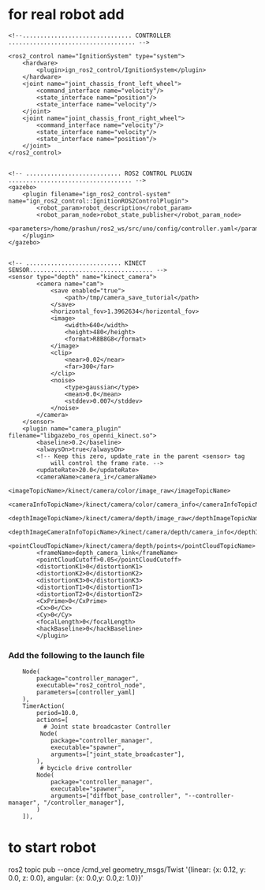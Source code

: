 # for real robot add 

    <!--............................... CONTROLLER .................................... -->

    <ros2_control name="IgnitionSystem" type="system">
        <hardware>
            <plugin>ign_ros2_control/IgnitionSystem</plugin>
        </hardware>
        <joint name="joint_chassis_front_left_wheel">
            <command_interface name="velocity"/>
            <state_interface name="position"/>
            <state_interface name="velocity"/>
        </joint>
        <joint name="joint_chassis_front_right_wheel">
            <command_interface name="velocity"/>
            <state_interface name="velocity"/>
            <state_interface name="position"/>
        </joint>
    </ros2_control>


    <!-- ........................... ROS2 CONTROL PLUGIN ................................... -->
    <gazebo>
        <plugin filename="ign_ros2_control-system" name="ign_ros2_control::IgnitionROS2ControlPlugin">
            <robot_param>robot_description</robot_param>
            <robot_param_node>robot_state_publisher</robot_param_node>
            <parameters>/home/prashun/ros2_ws/src/uno/config/controller.yaml</parameters>
        </plugin>
    </gazebo>


    <!-- ........................... KINECT SENSOR................................... -->
    <sensor type="depth" name="kinect_camera">
            <camera name="cam">
                <save enabled="true">
                    <path>/tmp/camera_save_tutorial</path>
                </save>
                <horizontal_fov>1.3962634</horizontal_fov>
                <image>
                    <width>640</width>
                    <height>480</height>
                    <format>R8B8G8</format>
                </image>
                <clip>
                    <near>0.02</near>
                    <far>300</far>
                </clip>
                <noise>
                    <type>gaussian</type>
                    <mean>0.0</mean>
                    <stddev>0.007</stddev>
                </noise>
            </camera>
        </sensor>
        <plugin name="camera_plugin" filename="libgazebo_ros_openni_kinect.so">
            <baseline>0.2</baseline>
            <alwaysOn>true</alwaysOn>
            <!-- Keep this zero, update_rate in the parent <sensor> tag
                will control the frame rate. -->
            <updateRate>20.0</updateRate>
            <cameraName>camera_ir</cameraName>
            <imageTopicName>/kinect/camera/color/image_raw</imageTopicName>
            <cameraInfoTopicName>/kinect/camera/color/camera_info</cameraInfoTopicName>
            <depthImageTopicName>/kinect/camera/depth/image_raw</depthImageTopicName>
            <depthImageCameraInfoTopicName>/kinect/camera/depth/camera_info</depthImageCameraInfoTopicName>
            <pointCloudTopicName>/kinect/camera/depth/points</pointCloudTopicName>
            <frameName>depth_camera_link</frameName>
            <pointCloudCutoff>0.05</pointCloudCutoff>
            <distortionK1>0</distortionK1>
            <distortionK2>0</distortionK2>
            <distortionK3>0</distortionK3>
            <distortionT1>0</distortionT1>
            <distortionT2>0</distortionT2>
            <CxPrime>0</CxPrime>
            <Cx>0</Cx>
            <Cy>0</Cy>
            <focalLength>0</focalLength>
            <hackBaseline>0</hackBaseline>
            </plugin>


### Add the following to the launch file 

        Node(
            package="controller_manager",
            executable="ros2_control_node",
            parameters=[controller_yaml] 
        ),
        TimerAction(
            period=10.0,
            actions=[
              # Joint state broadcaster Controller 
             Node(
                package="controller_manager",
                executable="spawner",
                arguments=["joint_state_broadcaster"],
            ),
             # bycicle drive controller
            Node(
                package="controller_manager",
                executable="spawner",
                arguments=["diffbot_base_controller", "--controller-manager", "/controller_manager"],
            )
        ]),

# to start robot

 ros2 topic pub --once /cmd_vel geometry_msgs/Twist '{linear:  {x: 0.12, y: 0.0, z: 0.0}, angular: {x: 0.0,y: 0.0,z: 1.0}}'
